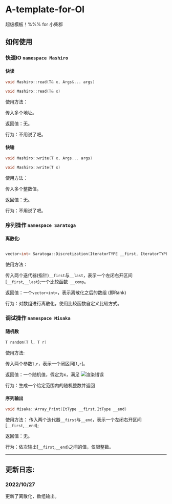 # A-template-for-OI
超级模板！%%% for 小柴郡
## 如何使用
### 快速IO `namespace Mashiro`
#### 快读

```cpp
void Mashiro::read(T& x, Args&... args)
```
```cpp
void Mashiro::read(T& x)
```
使用方法：

传入多个地址。

返回值：无。

行为：不用说了吧。

#### 快输

```cpp
void Mashiro::write(T x, Args... args)
```
```cpp
void Mashiro::write(T x)
```

使用方法：

传入多个整数值。

返回值：无。

行为：不用说了吧。

### 序列操作 `namespace Saratoga`
#### 离散化:
```cpp

vector<int> Saratoga::Discretization(IteratorTYPE __first, IteratorTYPE __last, _Compare __comp)
```
使用方法：

传入两个迭代器(指针)`__first`与`__last`，表示一个左闭右开区间[`__first`,`__last`);一个比较函数` __comp`。

返回值：一个`vector<int>`，表示离散化之后的数组 (即Rank)

行为：对数组进行离散化，使用比较函数自定义比较方式。

### 调试操作 `namespace Misaka`
#### 随机数
```cpp
T random(T l, T r)
```
使用方法:

传入两个参数`l`,`r`，表示一个闭区间[`l`,`r`]。

返回值：一个随机值，假定为x，满足
![渲染错误](https://latex.codecogs.com/svg.latex?x\in%20\left[l,r\right]\cap\mathbb{Z})

行为：生成一个给定范围内的随机整数并返回
#### 序列输出
```cpp
void Misaka::Array_Print(ItType __first,ItType __end)
```

使用方法：
传入两个迭代器`__first`与`__end`，表示一个左闭右开区间[`__first`,`__end`);

返回值：无。

行为：依次输出[`__first`,`__end`)之间的值，仅限整数。

--------

#### 
## 更新日志:
### 2022/10/27
更新了离散化，数组输出。
